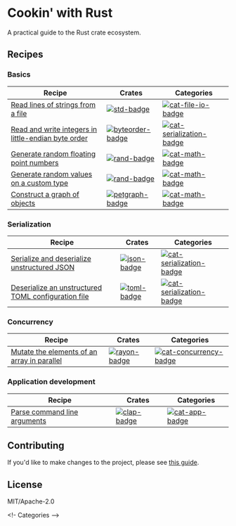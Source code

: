 # Cookin' with Rust

A practical guide to the Rust crate ecosystem.



## Recipes

### Basics

| Recipe | Crates | Categories |
|--------|--------|------------|
| [Read lines of strings from a file][ex-std-read-lines] | [![std-badge]][std] | [![cat-file-io-badge]][cat-file-io] |
| [Read and write integers in little-endian byte order][ex-byteorder-le] | [![byteorder-badge]][byteorder] | [![cat-serialization-badge]][cat-serialization] |
| [Generate random floating point numbers][ex-rand-float] | [![rand-badge]][rand] | [![cat-math-badge]][cat-math] |
| [Generate random values on a custom type][ex-rand-custom] | [![rand-badge]][rand] | [![cat-math-badge]][cat-math] |
| [Construct a graph of objects][ex-petgraph-basic] | [![petgraph-badge]][petgraph] | [![cat-math-badge]][cat-math] |

### Serialization

| Recipe | Crates | Categories |
|--------|--------|------------|
| [Serialize and deserialize unstructured JSON][ex-json-basic] | [![json-badge]][json] | [![cat-serialization-badge]][cat-serialization] |
| [Deserialize an unstructured TOML configuration file][ex-toml-basic] | [![toml-badge]][toml] | [![cat-serialization-badge]][cat-serialization] |

### Concurrency

| Recipe | Crates | Categories |
|--------|--------|------------|
| [Mutate the elements of an array in parallel][ex-rayon-iter-mut] | [![rayon-badge]][rayon] | [![cat-concurrency-badge]][cat-concurrency] |

### Application development

| Recipe | Crates | Categories |
|--------|--------|------------|
| [Parse command line arguments][ex-clap-basic] | [![clap-badge]][clap] | [![cat-app-badge]][cat-app] |

## Contributing

If you'd like to make changes to the project, please see [this guide](pages/contributing.html).

## License

MIT/Apache-2.0




<!--

Links, in a few categories. Follow the existing structure.

Individual pages contain a subset of these exact links, depending on
the crates and categories of their examples.

Keep lines sorted.

-->

<!- Categories -->

[cat-app-badge]: https://img.shields.io/badge/-app-orange.svg
[cat-app]: https://crates.io
[cat-concurrency-badge]: https://img.shields.io/badge/-concurrency-orange.svg
[cat-concurrency]: https://crates.io
[cat-file-io-badge]: https://img.shields.io/badge/-file_io-orange.svg
[cat-file-io]: https://crates.io
[cat-math-badge]: https://img.shields.io/badge/-rand-orange.svg
[cat-math]: https://crates.io
[cat-serialization-badge]: https://img.shields.io/badge/-serialization-orange.svg
[cat-serialization]: https://crates.io

<!-- Crates -->

[byteorder-badge]: https://img.shields.io/badge/byteorder-1.0.0-blue.svg
[byteorder]: https://docs.rs/byteorder/1.0.0/byteorder/
[clap-badge]: https://img.shields.io/badge/clap-2.22.2-blue.svg
[clap]: https://docs.rs/clap/2.22.0/rand/
[json-badge]: https://img.shields.io/badge/json-0.11.5-blue.svg
[json]: https://docs.rs/json/0.11.5/json/
[petgraph-badge]: https://img.shields.io/badge/petgraph-0.4.3-blue.svg
[petgraph]: https://docs.rs/petgraph/0.4.3/petgraph/
[rand-badge]: https://img.shields.io/badge/rand-0.3.15-blue.svg
[rand]: https://docs.rs/rand/0.3.15/rand/
[rayon-badge]: https://img.shields.io/badge/rayon-0.6.0-blue.svg
[rayon]: https://docs.rs/rayon/0.6.0/rayon/
[std-badge]: https://img.shields.io/badge/std-1.17.0-blue.svg
[std]: https://doc.rust-lang.org/std
[toml-badge]: https://img.shields.io/badge/toml-0.3.0-blue.svg
[toml]: https://docs.rs/toml/0.3.0/toml/

<!-- Examples -->

[ex-byteorder-le]: basics.html#ex-byteorder-le
[ex-clap-basic]: todo
[ex-json-basic]: todo
[ex-petgraph-basic]: basics.html#ex-petgraph-basic
[ex-rand-custom]: basics.html#ex-rand-custom
[ex-rand-float]: basics.html#ex-rand-float
[ex-rayon-iter-mut]: todo
[ex-std-read-lines]: basics.html#ex-std-read-lines
[ex-toml-basic]: todo

